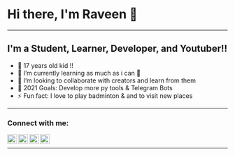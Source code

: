 # Hi there, I'm Raveen  👋

---

## I'm a Student, Learner, Developer, and Youtuber!!

- 🔭 17 years old kid !!
- 🌱 I’m currently learning as much as i can 🤣
- 👯 I’m looking to collaborate with creators and learn from them
- 🥅 2021 Goals: Develop more py tools & Telegram Bots
- ⚡ Fun fact: I love to play badminton & and to  visit new places

---

### Connect with me:

[<img align="left" alt="raveen-2003 | YouTube" width="22px" src="https://cdn.jsdelivr.net/npm/simple-icons@v3/icons/youtube.svg" />][youtube]
[<img align="left" alt="raveen-2003 | Twitter" width="22px" src="https://cdn.jsdelivr.net/npm/simple-icons@v3/icons/twitter.svg" />][twitter]
[<img align="left" alt="raveen-2003 | Instagram" width="22px" src="https://cdn.jsdelivr.net/npm/simple-icons@v3/icons/instagram.svg" />][instagram]
[<img align="left" alt="raveen-2003 | telegram" width="22px" src="https://cdn.jsdelivr.net/npm/simple-icons@v3/icons/telegram.svg" />][Telegram]

[twitter]: https://twitter.com/im_raveen
[instagram]: https://instagram.com/raveen2003_
[youtube]: https://www.youtube.com/channel/UCXZv6LibWI5exXD6qxWuJyw
[Telegram]: https://t.me/raveen2003

</br>

---
